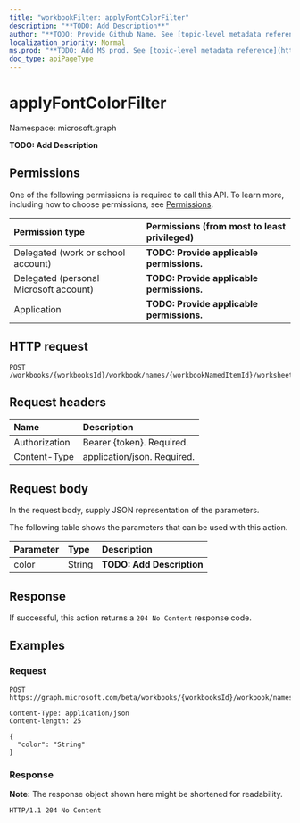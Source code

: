 ```yaml
---
title: "workbookFilter: applyFontColorFilter"
description: "**TODO: Add Description**"
author: "**TODO: Provide Github Name. See [topic-level metadata reference](https://msgo.azurewebsites.net/add/document/guidelines/metadata.html#topic-level-metadata)**"
localization_priority: Normal
ms.prod: "**TODO: Add MS prod. See [topic-level metadata reference](https://msgo.azurewebsites.net/add/document/guidelines/metadata.html#topic-level-metadata)**"
doc_type: apiPageType
---
```


# applyFontColorFilter

Namespace: microsoft.graph

**TODO: Add Description**

## Permissions
One of the following permissions is required to call this API. To learn more, including how to choose permissions, see [Permissions](/concepts/permissions-reference.md).

|Permission type|Permissions (from most to least privileged)|
|:---|:---|
|Delegated (work or school account)|**TODO: Provide applicable permissions.**|
|Delegated (personal Microsoft account)|**TODO: Provide applicable permissions.**|
|Application|**TODO: Provide applicable permissions.**|

## HTTP request

<!-- {
  "blockType": "ignored"
}
-->
``` http
POST /workbooks/{workbooksId}/workbook/names/{workbookNamedItemId}/worksheet/tables/{workbookTableId}/columns/{workbookTableColumnId}/filter/applyFontColorFilter
```

## Request headers
|Name|Description|
|:---|:---|
|Authorization|Bearer {token}. Required.|
|Content-Type|application/json. Required.|

## Request body
In the request body, supply JSON representation of the parameters.

The following table shows the parameters that can be used with this action.

|Parameter|Type|Description|
|:---|:---|:---|
|color|String|**TODO: Add Description**|



## Response

If successful, this action returns a `204 No Content` response code.

## Examples

### Request
<!-- {
  "blockType": "request",
  "name": "workbookfilter_applyfontcolorfilter"
}
-->
``` http
POST https://graph.microsoft.com/beta/workbooks/{workbooksId}/workbook/names/{workbookNamedItemId}/worksheet/tables/{workbookTableId}/columns/{workbookTableColumnId}/filter/applyFontColorFilter

Content-Type: application/json
Content-length: 25

{
  "color": "String"
}
```

### Response
**Note:** The response object shown here might be shortened for readability.
<!-- {
  "blockType": "response",
  "truncated": true
}
-->
``` http
HTTP/1.1 204 No Content
```

